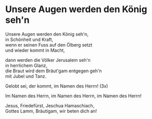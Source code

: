 # Unsere Augen werden den König seh'n

Unsere Augen werden den König seh'n,   
in Schönheit und Kraft,   
wenn er seinen Fuss auf den Ölberg setzt   
und wieder kommt in Macht, 

dann werden die Völker Jerusalem seh'n   
in herrlichem Glanz,   
die Braut wird dem Bräut'gam entgegen geh'n   
mit Jubel und Tanz.

Gelobt sei, der kommt, im Namen des Herrn! (3x) 

Im Namen des Herrn, im Namen des Herrn, im Namen des Herrn!

Jesus, Friedefürst, Jeschua Hamaschiach,   
Gottes Lamm, Bräutigam, wir beten dich an!
